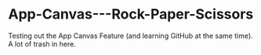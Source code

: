 # App-Canvas---Rock-Paper-Scissors

Testing out the App Canvas Feature (and learning GitHub at the same time). A lot of trash in here.
